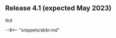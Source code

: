 <!-- SPDX-License-Identifier: CC-BY-4.0 -->
<!-- Copyright Contributors to the Egeria project. -->

## Release 4.1 (expected May 2023)

tbd

--8<-- "snippets/abbr.md"
